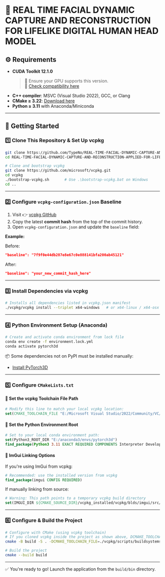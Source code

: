 # 🧠 REAL TIME FACIAL DYNAMIC CAPTURE AND RECONSTRUCTION FOR LIFELIKE DIGITAL HUMAN HEAD MODEL

## ⚙️ Requirements

- **CUDA Toolkit 12.1.0**
  > 🔸 Ensure your GPU supports this version.  
  > 🔸 [Check compatibility here](https://developer.nvidia.com/cuda-gpus)
- **C++ compiler**: MSVC (Visual Studio 2022), GCC, or Clang
- **CMake ≥ 3.22**: [Download here](https://cmake.org/download/)
- **Python ≥ 3.11** with Anaconda/Miniconda
---

## 🚀 Getting Started

### 1️⃣ Clone This Repository & Set Up vcpkg

```bash
git clone https://github.com/TypeNo/REAL-TIME-FACIAL-DYNAMIC-CAPTURE-AND-RECONSTRUCTION-APPLIED-FOR-LIFELIKE-DIGITAL-HUMAN-HEAD-MODEL.git
cd REAL-TIME-FACIAL-DYNAMIC-CAPTURE-AND-RECONSTRUCTION-APPLIED-FOR-LIFELIKE-DIGITAL-HUMAN-HEAD-MODEL

# Clone and bootstrap vcpkg
git clone https://github.com/microsoft/vcpkg.git
cd vcpkg
./bootstrap-vcpkg.sh       # Use .\bootstrap-vcpkg.bat on Windows
cd ..
```

---

### 2️⃣ Configure `vcpkg-configuration.json` Baseline

1. Visit 👉 [vcpkg GitHub](https://github.com/microsoft/vcpkg)
2. Copy the latest **commit hash** from the top of the commit history.
3. Open `vcpkg-configuration.json` and update the `baseline` field:

**Example:**

Before:
```json
"baseline": "7f9f0e44db287e8e67c0e888141bfa200ab45121"
```

After:
```json
"baseline": "your_new_commit_hash_here"
```

---

### 3️⃣ Install Dependencies via vcpkg

```bash
# Installs all dependencies listed in vcpkg.json manifest
./vcpkg/vcpkg install --triplet x64-windows   # or x64-linux / x64-osx as needed
```

---

### 4️⃣ Python Environment Setup (Anaconda)

```bash
# Create and activate conda environment from lock file
conda env create -f environment.lock.yml
conda activate pytorch3d
```

📦 Some dependencies not on PyPI must be installed manually:
- [Install PyTorch3D](https://github.com/facebookresearch/pytorch3d/blob/main/INSTALL.md)

---

### 5️⃣ Configure `CMakeLists.txt`

#### 🔹 Set the vcpkg Toolchain File Path

```cmake
# Modify this line to match your local vcpkg location:
set(CMAKE_TOOLCHAIN_FILE "E:/Microsoft Visual Studio/2022/Community/VC/vcpkg/scripts/buildsystems/vcpkg.cmake" CACHE STRING "")
```

#### 🔹 Set the Python Environment Root

```cmake
# Set to your local conda environment path:
set(Python3_ROOT_DIR "E:/anaconda3/envs/pytorch3d")
find_package(Python3 3.11 EXACT REQUIRED COMPONENTS Interpreter Development)
```

#### 🔹 ImGui Linking Options

If you're using ImGui from vcpkg:
```cmake
# Recommended: use the installed version from vcpkg
find_package(imgui CONFIG REQUIRED)
```

If manually linking from source:
```cmake
# Warning: This path points to a temporary vcpkg build directory
set(IMGUI_DIR ${CMAKE_SOURCE_DIR}/vcpkg_installed/vcpkg/blds/imgui/src/v1.90.2-4442117b09.clean)
```

---

### 6️⃣ Configure & Build the Project

```bash
# Configure with CMake (using vcpkg toolchain)
# If you cloned vcpkg inside the project as shown above, DCMAKE_TOOLCHAIN_FILE should point to that local vcpkg
cmake -B build -S . -DCMAKE_TOOLCHAIN_FILE=./vcpkg/scripts/buildsystems/vcpkg.cmake

# Build the project
cmake --build build
```

---

✅ You're ready to go! Launch the application from the `build/bin` directory.
